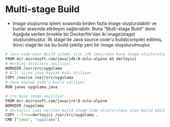 # Multi-stage Build
- Image oluşturma işlemi sırasında birden fazla image oluşturulabilir ve bunlar arasında etkileşim sağlanabilir. Buna "Multi-stage Build" denir.
 Aşağıda verilen örnekte bir Dockerfile'dan iki image(stage) oluşturulmuştur. İlk stage'de Java source code'u build(compile) edilmiş, ikinci stage'de ise bu build çekilip yeni bir image oluşuturulmuştur.

```bash
# Java code'unun Build işlemi için jdk imajından base image oluşturuluyor
FROM mcr.microsoft.com/java/jdk:8-zulu-alpine AS derleyici
# Working directory seçiliyor.
WORKDIR /usr/src/uygulama
# W.D. içine java kaynak kodu atılıyor. 
COPY /source /usr/src/uygulama 
# Java kaynak code'u build ediliyor.
RUN javac uygulama.java

# jre base image seçiliyor.
FROM mcr.microsoft.com/java/jre:8-zulu-alpine
WORKDIR /uygulama
# derleyici ismi verilen build stage'inde oluşturulmuş olan build edilmiş code, yeni stage'e alınıyor.
COPY --from=derleyici /usr/src/uygulama .
CMD ["java", "uygulama"]
```